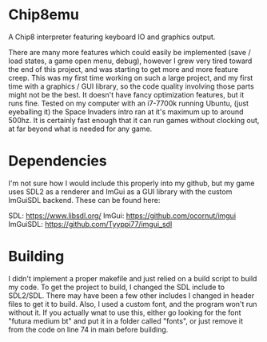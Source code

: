 # Chip8emu

A Chip8 interpreter featuring keyboard IO and graphics output. 

There are many more features which could easily be implemented (save / load states, a game open menu, debug), however I grew very tired toward the end of this project, and was starting to get more and more feature creep. This was my first time working on such a large project, and my first time with a graphics / GUI library, so the code quality involving those parts might not be the best. It doesn't have fancy optimization features, but it runs fine. Tested on my computer with an i7-7700k running Ubuntu, (just eyeballing it) the Space Invaders intro ran at it's maximum up to around 500hz. It is certainly fast enough that it can run games without clocking out, at far beyond what is needed for any game.


# Dependencies
I'm not sure how I would include this properly into my github, but my game uses SDL2 as a renderer and ImGui as a GUI library with the custom ImGuiSDL backend. These can be found here: 

SDL: https://www.libsdl.org/
ImGui: https://github.com/ocornut/imgui
ImGuiSDL: https://github.com/Tyyppi77/imgui_sdl

# Building
I didn't implement a proper makefile and just relied on a build script to build my code. To get the project to build, I changed the SDL include to SDL2/SDL. There may have been a few other includes I changed in header files to get it to build. Also, I used a custom font, and the program won't run without it. If you actually wnat to use this, either go looking for the font "futura medium bt" and put it in a folder called "fonts", or just remove it from the code on line 74 in main before building. 
